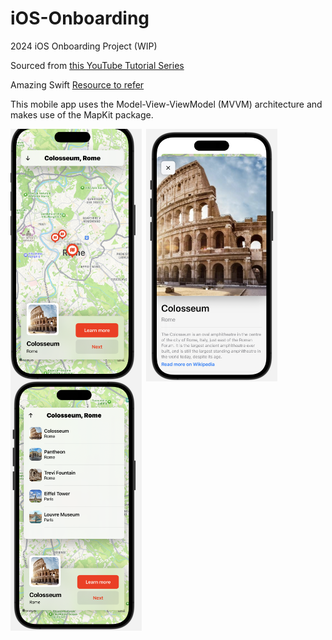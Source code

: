 # iOS-Onboarding
2024 iOS Onboarding Project (WIP)

Sourced from [this YouTube Tutorial Series](https://www.youtube.com/watch?v=Jhf3CNs8I-I&list=PLwvDm4Vfkdpha5eVTjLM0eRlJ7-yDDwBk&pp=iAQB)

Amazing Swift [Resource to refer](https://cs193p.sites.stanford.edu/2023)

This mobile app uses the Model-View-ViewModel (MVVM) architecture and makes use of the MapKit package.

<div style="display:flex;">
  <img src="Assets/img1.png" alt="preview" style="width:15em; height:auto; margin-right:0.5em;">
  <img src="Assets/img2.png" alt="preview" style="width:15em; height:auto; margin-right:0.5em;">
</div>

  <img src="Assets/img3.png" alt="preview" style="width:15em; height:auto; margin-right:0.5em;">
